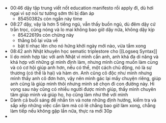 - 00:46 dậy tập trung viết nốt education manifesto rồi apply đi, dù hơi ngại vì sợ nói tư tưởng sớm thì bị đàn áp
	- 85450382s còn ngần này time
- 08:27 dậy, vậy là hơn 5 tiếng ngủ, vẫn thấy buồn ngủ, dù đêm dậy cứ trằn trọc, cũng nóng và lo mai không bao giờ dậy nữa, không dậy kịp
	- 85422619s còn chừng này
	- thằng bố lại vừa về
	- bật tí nhạc lên cho nó hứng khởi ngày mới nào, vừa tắm xong
- 08:42 anh Nhật khuyên học sematic triplestore cho [[Logseq Syntax]]
- lí do mình hợp tác với anh Nhật vì mình cần anh, anh khá đa di năng và khá hợp với những gì mình định làm, nhưng mình cũng muốn làm cùng và có cơ hội giúp anh hơn, nếu có thể, một cách chủ động, nó là sự thương (có thể là hại) và hàm ơn. Anh cũng cô độc như mình nhưng mình thấy anh cô đơn hơn, vậy nên mình gác lại mấy chuyện riêng, giúp anh cũng là giúp mình thôi nhưng mình sẽ chọn đi con đường này. Hi vọng sau này cũng có nhiều người được mình giúp, thấy mình chuyên tâm giúp mình và giúp họ, họ cũng làm như thế với mình
- Dành cả buổi sáng để nhắn tin và note những định hướng, kiểm tra và sắp xếp những việc cần làm mà có lẽ chẳng bao giờ làm xong, chẳng làm tiếp nếu không gặp lần nữa, thực ra mới 30p
-